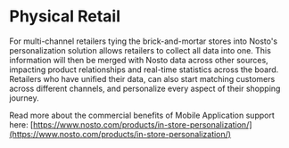 # Physical Retail

For multi-channel retailers tying the brick-and-mortar stores into Nosto's personalization solution allows retailers to collect all data into one. This information will then be merged with Nosto data across other sources, impacting product relationships and real-time statistics across the board. Retailers who have unified their data, can also start matching customers across different channels, and personalize every aspect of their shopping journey.

Read more about the commercial benefits of Mobile Application support here: [https://www.nosto.com/products/in-store-personalization/](https://www.nosto.com/products/in-store-personalization/)

